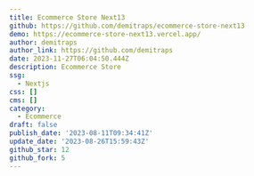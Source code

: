```yaml
---
title: Ecommerce Store Next13
github: https://github.com/demitraps/ecommerce-store-next13
demo: https://ecommerce-store-next13.vercel.app/
author: demitraps
author_link: https://github.com/demitraps
date: 2023-11-27T06:04:50.444Z
description: Ecommerce Store
ssg:
  - Nextjs
css: []
cms: []
category:
  - Ecommerce
draft: false
publish_date: '2023-08-11T09:34:41Z'
update_date: '2023-08-26T15:59:43Z'
github_star: 12
github_fork: 5
---
```

